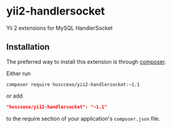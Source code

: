 # yii2-handlersocket
Yii 2 extensions for MySQL HandlerSocket

## Installation

The preferred way to install this extension is through [composer](http://getcomposer.org/download/).

Either run

```
composer require husccexo/yii2-handlersocket:~1.1
```
or add

```json
"husccexo/yii2-handlersocket": "~1.1"
```

to the require section of your application's `composer.json` file.
